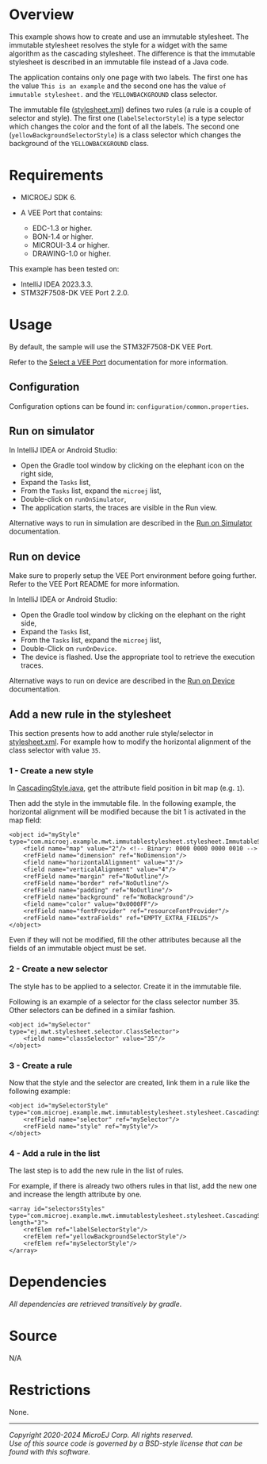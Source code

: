 # Overview

This example shows how to create and use an immutable stylesheet.
The immutable stylesheet resolves the style for a widget with the same algorithm as the cascading stylesheet.
The difference is that the immutable stylesheet is described in an immutable file instead of a Java code.

The application contains only one page with two labels. 
The first one has the value `This is an example` and the second one has the value `of immutable stylesheet.` and the `YELLOWBACKGROUND` class selector.

The immutable file ([stylesheet.xml](src/main/resources/immutables/stylesheet.xml)) defines two rules (a rule is a couple of selector and style). 
The first one (`labelSelectorStyle`) is a type selector which changes the color and the font of all the labels. 
The second one (`yellowBackgroundSelectorStyle`) is a class selector which changes the background of the `YELLOWBACKGROUND` class.

# Requirements

- MICROEJ SDK 6.
- A VEE Port that contains:

    - EDC-1.3 or higher.
    - BON-1.4 or higher.
    - MICROUI-3.4 or higher.
    - DRAWING-1.0 or higher.

This example has been tested on:

- IntelliJ IDEA 2023.3.3.
- STM32F7508-DK VEE Port 2.2.0.

# Usage

By default, the sample will use the STM32F7508-DK VEE Port.

Refer to the [Select a VEE Port](https://docs.microej.com/en/latest/SDK6UserGuide/selectVeePort.html) documentation for more information.

## Configuration

Configuration options can be found in: `configuration/common.properties`.

## Run on simulator

In IntelliJ IDEA or Android Studio:
- Open the Gradle tool window by clicking on the elephant icon on the right side,
- Expand the `Tasks` list,
- From the `Tasks` list, expand the `microej` list,
- Double-click on `runOnSimulator`,
- The application starts, the traces are visible in the Run view.

Alternative ways to run in simulation are described in the [Run on Simulator](https://docs.microej.com/en/latest/SDK6UserGuide/runOnSimulator.html) documentation.

## Run on device

Make sure to properly setup the VEE Port environment before going further.
Refer to the VEE Port README for more information.

In IntelliJ IDEA or Android Studio:
- Open the Gradle tool window by clicking on the elephant on the right side,
- Expand the `Tasks` list,
- From the `Tasks` list, expand the `microej` list,
- Double-Click on `runOnDevice`.
- The device is flashed. Use the appropriate tool to retrieve the execution traces.

Alternative ways to run on device are described in the [Run on Device](https://docs.microej.com/en/latest/SDK6UserGuide/runOnDevice.html) documentation.

## Add a new rule in the stylesheet

This section presents how to add another rule style/selector in [stylesheet.xml](src/main/resources/immutables/stylesheet.xml).
For example how to modify the horizontal alignment of the class selector with value `35`.

### 1 - Create a new style

In [CascadingStyle.java](src/main/java/com/microej/example/mwt/immutablestylesheet/stylesheet/CascadingStyle.java), get the attribute field position in bit map (e.g. `1`).

Then add the style in the immutable file.
In the following example, the horizontal alignment will be modified because the bit 1 is activated in the map field:
```
<object id="myStyle" type="com.microej.example.mwt.immutablestylesheet.stylesheet.ImmutableStyle">
	<field name="map" value="2"/> <!-- Binary: 0000 0000 0000 0010 -->
	<refField name="dimension" ref="NoDimension"/>
	<field name="horizontalAlignment" value="3"/>
	<field name="verticalAlignment" value="4"/>
	<refField name="margin" ref="NoOutline"/>
	<refField name="border" ref="NoOutline"/>
	<refField name="padding" ref="NoOutline"/>
	<refField name="background" ref="NoBackground"/>
	<field name="color" value="0x0000FF"/>
	<refField name="fontProvider" ref="resourceFontProvider"/>
	<refField name="extraFields" ref="EMPTY_EXTRA_FIELDS"/>
</object>
```
Even if they will not be modified, fill the other attributes because all the fields of an immutable object must be set.

### 2 - Create a new selector

The style has to be applied to a selector.
Create it in the immutable file.

Following is an example of a selector for the class selector number 35.
Other selectors can be defined in a similar fashion.

```
<object id="mySelector" type="ej.mwt.stylesheet.selector.ClassSelector">
	<field name="classSelector" value="35"/>
</object>
```

### 3 - Create a rule

Now that the style and the selector are created, link them in a rule like the following example:

```
<object id="mySelectorStyle" type="com.microej.example.mwt.immutablestylesheet.stylesheet.CascadingStylesheet$SelectorStyle">
	<refField name="selector" ref="mySelector"/>
	<refField name="style" ref="myStyle"/>
</object>
```

### 4 - Add a rule in the list

The last step is to add the new rule in the list of rules.

For example, if there is already two others rules in that list, add the new one and increase the length attribute by one.

```
<array id="selectorsStyles" type="com.microej.example.mwt.immutablestylesheet.stylesheet.CascadingStylesheet$SelectorStyle[]" length="3">
	<refElem ref="labelSelectorStyle"/>
	<refElem ref="yellowBackgroundSelectorStyle"/>
	<refElem ref="mySelectorStyle"/>
</array>
```

# Dependencies

_All dependencies are retrieved transitively by gradle_.

# Source

N/A

# Restrictions

None.

---  
_Copyright 2020-2024 MicroEJ Corp. All rights reserved._  
_Use of this source code is governed by a BSD-style license that can be found with this software._  
